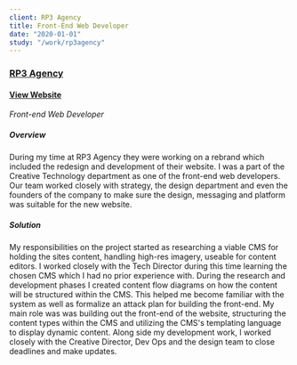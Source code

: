 ```yaml
---
client: RP3 Agency
title: Front-End Web Developer
date: "2020-01-01"
study: "/work/rp3agency"
---
```


### [RP3 Agency](https://rp3agency.com)

#### [View Website](https://rp3agency.com)

_Front-end Web Developer_

##### Overview

During my time at RP3 Agency they were working on a rebrand which included the redesign and development of their website. I was a part of the Creative Technology department as one of the front-end web developers. Our team worked closely with strategy, the design department and even the founders of the company to make sure the design, messaging and platform was suitable for the new website.

##### Solution

My responsibilities on the project started as researching a viable CMS for holding the sites content, handling high-res imagery, useable for content editors. I worked closely with the Tech Director during this time learning the chosen CMS which I had no prior experience with. During the research and development phases I created content flow diagrams on how the content will be structured within the CMS. This helped me become familiar with the system as well as formalize an attack plan for building the front-end. My main role was was building out the front-end of the website, structuring the content types within the CMS and utilizing the CMS's templating language to display dynamic content. Along side my development work, I worked closely with the Creative Director, Dev Ops and the design team to close deadlines and make updates.
